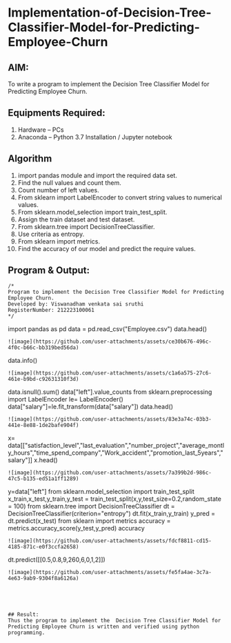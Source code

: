 # Implementation-of-Decision-Tree-Classifier-Model-for-Predicting-Employee-Churn

## AIM:
To write a program to implement the Decision Tree Classifier Model for Predicting Employee Churn.

## Equipments Required:
1. Hardware – PCs
2. Anaconda – Python 3.7 Installation / Jupyter notebook

## Algorithm
1. import pandas module and import the required data set.
2. Find the null values and count them.
3. Count number of left values.
4. From sklearn import LabelEncoder to convert string values to numerical values.
5. From sklearn.model_selection import train_test_split.
6. Assign the train dataset and test dataset.
7. From sklearn.tree import DecisionTreeClassifier.
8. Use criteria as entropy.
9. From sklearn import metrics.
10. Find the accuracy of our model and predict the require values. 

## Program & Output:
```
/*
Program to implement the Decision Tree Classifier Model for Predicting Employee Churn.
Developed by: Viswanadham venkata sai sruthi
RegisterNumber: 212223100061
*/
```
import pandas as pd
data = pd.read_csv("Employee.csv")
data.head()
```
![image](https://github.com/user-attachments/assets/ce30b676-496c-4f0c-b66c-bb319bed56da)
```
data.info()
```
![image](https://github.com/user-attachments/assets/c1a6a575-27c6-461e-b9bd-c92631310f3d)
```
data.isnull().sum()
data["left"].value_counts
from sklearn.preprocessing import LabelEncoder
le= LabelEncoder()
data["salary"]=le.fit_transform(data["salary"])
data.head()
```
![image](https://github.com/user-attachments/assets/83e3a74c-03b3-441e-8e88-1de2bafe904f)
```
x= data[["satisfaction_level","last_evaluation","number_project","average_montly_hours","time_spend_company","Work_accident","promotion_last_5years","salary"]]
x.head()
```
![image](https://github.com/user-attachments/assets/7a399b2d-986c-47c5-b135-ed51a1ff1289)
```
y=data["left"]
from sklearn.model_selection import train_test_split
x_train,x_test,y_train,y_test = train_test_split(x,y,test_size=0.2,random_state = 100)
from sklearn.tree import DecisionTreeClassifier
dt = DecisionTreeClassifier(criterion="entropy")
dt.fit(x_train,y_train)
y_pred = dt.predict(x_test)
from sklearn import metrics
accuracy = metrics.accuracy_score(y_test,y_pred)
accuracy
```
![image](https://github.com/user-attachments/assets/fdcf8811-cd15-4185-871c-e0f3ccfa2658)
```
dt.predict([[0.5,0.8,9,260,6,0,1,2]])
```
![image](https://github.com/user-attachments/assets/fe5fa4ae-3c7a-4e63-9ab9-9304f8a6126a)





## Result:
Thus the program to implement the  Decision Tree Classifier Model for Predicting Employee Churn is written and verified using python programming.
